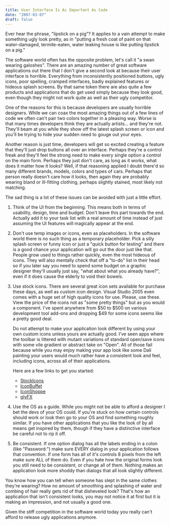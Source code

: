 ```yaml
---
title: User Interface Is As Important As Code
date: "2007-03-07"
draft: false
---
```


Ever hear the phrase, "lipstick on a pig"? It applies to a vain attempt to make something ugly look pretty, as in "putting a fresh coat of paint on that water-damaged, termite-eaten, water leaking house is like putting lipstick on a pig."

The software world often has the opposite problem, let's call it "a swan wearing galoshes". There are an amazing number of great software applications out there that I don't give a second look at because their user interface is horrible. Everything from inconsistently positioned buttons, ugly icons, poor spelling, cramped interfaces, badly explained features or hideous splash screens. By that same token there are also quite a few products and applications that do get used simply because they look good, even though they might not work quite as well as their ugly competitor.

One of the reasons for this is because developers are usually horrible designers. While we can coax the most amazing things out of a few lines of code we often can't pair two colors together in a pleasing way. Worse is that many times developers think they are actually artists... and they're not. They'll beam at you while they show off the latest splash screen or icon and you'll be trying to hide your sudden need to gouge out your eyes.

Another reason is just time, developers will get so excited creating a feature that they'll just drop buttons all over an interface. Perhaps they're a control freak and they'll feel the strong need to make every single option a control on the main form. Perhaps they just don't care, as long as it works, what does it matter how it looks? Well, if that reasoning applied I doubt there'd so many different brands, models, colors and types of cars. Perhaps that person really doesn't care how it looks, then again they are probably wearing bland or ill-fitting clothing, perhaps slightly stained, most likely not matching.

The sad thing is a lot of these issues can be avoided with just a little effort.

1. Think of the UI from the beginning. This means both in terms of usability, design, time and budget. Don't leave this part towards the end. Actually add it to your task list with a real amount of time instead of just assuming the UI features will magically appear at the end.

2. Don't use temp images or icons, even as placeholders. In the software world there is no such thing as a temporary placeholder. Pick a silly splash screen or funny icon or just a "quick button for testing" and there is a good chance your application will go out the door just like that. People grow used to things rather quickly, even the most hideous of icons. They will also mentally check that off a "to-do" list in their head so if you later say you need to spend some budget on a graphic designer they'll usually just say, "what about what you already have?", even if it does cause the elderly to void their bowels.

3. Use stock icons. There are several great icon sets available for purchase these days, as well as custom icon design. Visual Studio 2005 even comes with a huge set of high quality icons for use. Please, use these. View the price of the icons not as "some pretty things" but as you would a component. I've spent anywhere from $50 to $500 on various development tool add-ons and dropping $49 for some icons seems like a pretty good deal.

   Do not attempt to make your application look different by using your own custom icons unless yours are actually good. I've seen apps where the toolbar is littered with mutant variations of standard open/save icons with some vile gradient or abstract take on "Open". All of those fail because while you may enjoy making your app look like some Dali painting your users would much rather have a consistent look and feel, including icons, across all of their applications.

   Here are a few links to get you started:

   * [StockIcons](http://stockicons.com/ "StockIcons")
   * [IconBuffet](http://www.iconbuffet.com/ "IconBuffet")
   * [IconShoppe](http://iconshoppe.com/ "IconShoppe")
   * [glyFX](http://www.glyfx.com "glyFX")

4. Use the OS as a guide. While you might not be able to afford a designer I bet the devs of your OS could. If you're stuck on how certain controls should work or look then go to your OS and find something roughly similar. If you have other applications that you like the look of by all means get inspired by them, though if they have a distinctive interface be careful not to rip it off.

5. Be consistent. If one option dialog has all the labels ending in a colon (like "Password:") make sure EVERY dialog in your application follows that convention. If one form has all of it's controls 8 pixels from the left make sure ALL of them do. Even if you hate how the original forms look you still need to be consistent, or change all of them. Nothing makes an application look more shoddy than dialogs that all look slightly different.

You know how you can tell when someone has slept in the same clothes they're wearing? How no amount of smoothing and splashing of water and combing of hair really gets rid of that disheveled look? That's how an application that isn't consistent looks, you may not notice it at first but it is making an impression, and not usually a good one.

Given the stiff competition in the software world today you really can't afford to release ugly applications anymore.
